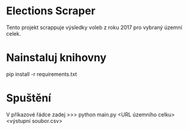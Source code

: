 # Elections Scraper
Tento projekt scrappuje výsledky voleb z roku 2017 pro vybraný územní celek.

# Nainstaluj knihovny 
pip install -r requirements.txt

# Spuštění
V příkazové řádce zadej >>> python main.py <URL územního celku> <výstupní soubor.csv>


